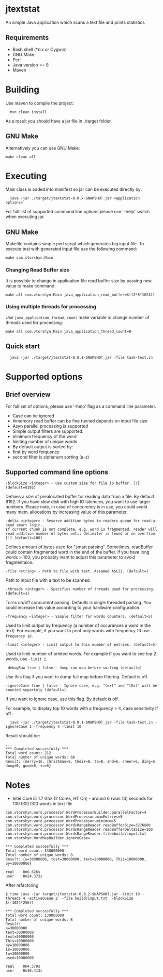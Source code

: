 # jtextstat
An simple Java application which scans a text file and prints statistics

## Requirements
- Bash shell (*nix or Cygwin)
- GNU Make
- Perl
- Java version >= 8
- Maven

# Building
Use maven to compile the project:
```
  mvn clean install
```
As a result you should have a jar file in ./target folder.

## GNU Make

Alternatively you can use GNU Make:

```
make clean all
```

# Executing
Main class is added into manifest so jar can be executed directly by:
```
  java -jar ./target/jtextstat-0.0.x-SNAPSHOT.jar <application options>
```
For full list of supported command line options please use '-help' switch when executing jar. 

## GNU Make

Makefile contains simple perl script which generates big input file. To execute test with generated input file use the following command:
```
make com.vtorshyn.Main
```

### Changing Read Buffer size 

It is possible to change in application file read buffer size by passing new value to make command:
```
make all com.vtorshyn.Main java_application_read_buffer=$((2*8*1024))
```

### Using multiple threads for processing

Use `java_application_thread_count` make variable to change number of threads used for processing:
```
make all com.vtorshyn.Main java_application_thread_count=8
```

## Quick start
```
  java -jar ./target/jtextstat-0.0.1-SNAPSHOT.jar -file task-text.in
```
# Supported options
## Brief overview
For full set of options, please use '-help' flag as a command line parameter.
- Case can be ignored 
- Inmemory read buffer can be fine tunned depends on input file size
- Asyn parallel processing is supported
- Simple output filters are supported:
 - minimum frequency of the word
 - limiting number of unique words
- By default output is sorted by:
 - first by word ferquency
 - second filter is alphanum sorting (a-z)
 
## Supported command line options
```
-blockSize <integer> - Use custom size for file io buffer. [!] (default=8192)
```
Defines a size of prealocated buffer for reading data from a file. By default 8192. If you have slow disk with high IO latencies, you want to use larger numbers. Please note, in case of concurency is in use, you could avoid many mem. allocations by increasing value of this parameter.
```
-delta <integer> - Reserve addition bytes in readers queue for read-a-head smart logic.
If current chunk is not complete, e.g. word is fragmented, reader will read addition number of bytes until delimiter is found or on overflow. [!] (default=100)
```
Defines amount of bytes used for "smart parsing". Sometimes, readBuffer could contain fragmented word in the end of the buffer. If you have long words > 100, you probably want to adjust this parameter to avoid fragmentaion.
```
-file <string> - Path to file with text. Assumed ASCII. (default=)
```
Path to input file with a text to be scanned.
```
-threads <integer> - Specifies number of threads used for processing.. (default=1)
```
Turns on/off concurrent parsing. Defaults is single threaded parsing. You could increase this value according to your hardware configuration.
```
-frequency <integer> - Simple filter for words counters. (default=5)
```
Used to limit output by frequency (a number of occurances a word in the text). For example, if you want to print only words with frequency 10 use `-frequency 10`.
```
-limit <integer> - Limit output to this number of entries. (default=5)
```
Used to limit number of printed words. For example if you want to see top 2 words, use `-limit 2`.
```
-debugRaw true | false - dump raw map before sorting (default=)
```
Use this flag if you want to dump full map before filtering. Default is off.
```
-ignoreCase true | false - Ignore case, e.g. "text" and "tExt" will be counted separtely (default=)
```
If you want to ignore case, use this flag. By default is off.

For example, to display top 10 words with a frequency > 4, case sensitivity if off :
```
  java -jar ./target/jtextstat-0.0.1-SNAPSHOT.jar -file task-text.in -ignoreCase 1 -frequency 4 -limit 10
```
Result should be:
```
...
*** Completed succesfully ***
Total word count: 212
Total number of unique words: 66
Result: {merry=16, christmas=8, their=8, to=8, and=6, cheer=6, ding=6, dong=6, good=6, is=6}
```

# Notes
- Intel Core i5 1.7 Ghz (2 Cores, HT On) - around 6 (was 14) seconds for 130 000 000 words in text file
```
com.vtorshyn.word.processor.WordProcessorBuilder.parallelFactor=4
com.vtorshyn.word.processor.WordProcessor.maxEntries=5
com.vtorshyn.word.processor.WordProcessor.minimum=5
com.vtorshyn.word.processor.WordsRangeReader.readBufferSize=3276800
com.vtorshyn.word.processor.WordsRangeReader.readBufferDeltaSize=100
com.vtorshyn.word.processor.WordsRangeReader.file=build/input.txt
com.vtorshyn.WordMapBuilder.ignoreCase=

*** Completed succesfully ***
Total word count: 130000000
Total number of unique words: 8
Result: {a=30000000, test=30000000, text=20000000, This=10000000, by=10000000}

real	0m6.626s
user	0m24.373s

```
After refactoring
```
$ time java -jar target/jtextstat-0.0.2-SNAPSHOT.jar -limit 10 -threads 4 -activeQueue 2  -file build/input.txt  -blockSize $((1024*256))

*** Completed succesfully ***
Total word count: 130000000
Total number of unique words: 8
Result: 
a=30000000
test=30000000
text=20000000
This=10000000
by=10000000
is=10000000
to=10000000
used=10000000

real	0m4.579s
user	0m16.413s

```